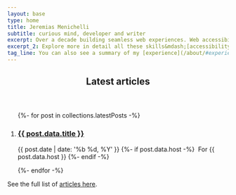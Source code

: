 ```yaml
---
layout: base
type: home
title: Jeremias Menichelli
subtitle: curious mind, developer and writer
excerpt: Over a decade building seamless web experiences. Web accessibility advocate. Technical lead behind award-winning sites. Design system tinkerer. Community and event ambassador.
excerpt_2: Explore more in detail all these skills&mdash;[accessibility](/about/#accessibility), [design systems](/about/#design-systems), [platform and developer experience](/about/#platform-and-developer-experience), [digital experiences and tech leading](/about/#digital-experiences-and-tech-leading) and [community](/about/#community)&mdash;in the [about](/about) page.
tag_line: You can also see a summary of my [experience](/about/#experience) and projects.
---
```


<div class="section section__with-divider">
  <header>
      <h2 class="section__title" id="latest-articles">Latest articles</h2>
  </header>
  <ol class="list" role="list" aria-labelledby="latest-articles">
    {%- for post in collections.latestPosts -%}
      <li class="list__item" role="listitem">
        <h3 class="list__title">
          <a class="list__title__link" href="{{ post.url }}">{{ post.data.title }}</a>
        </h3>
        <p class="list__subtitle">
          <time datetime="{{ post.date | date: '%Y-%m-%d' }}">{{ post.date | date: '%b %d, %Y' }}</time>
          {%- if post.data.host -%}
            &nbsp;<span class="list__host">For {{ post.data.host }}</span>
          {%- endif -%}
        </p>
      </li>
    {%- endfor -%}
  </ol>
  <div class="card">
    <p class="card__tag-line">See the full list of <a href="/writing">articles here</a>.</p>
  </div>
</div>
